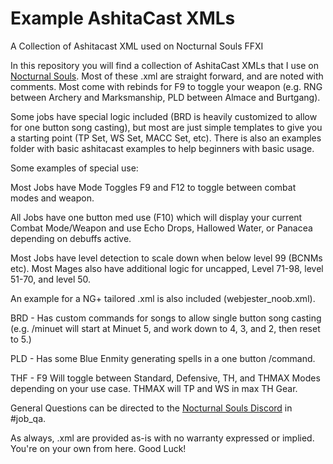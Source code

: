# Example AshitaCast XMLs 
A Collection of Ashitacast XML used on Nocturnal Souls FFXI

In this repository you will find a collection of AshitaCast XMLs that I use on [Nocturnal Souls](https://nocturnalsouls.net). Most of these .xml are straight forward, and are noted with comments. Most come with rebinds for F9 to toggle your weapon (e.g. RNG between Archery and Marksmanship, PLD between Almace and Burtgang).

Some jobs have special logic included (BRD is heavily customized to allow for one button song casting), but most are just simple templates to give you a starting point (TP Set, WS Set, MACC Set, etc). There is also an examples folder with basic ashitacast examples to help beginners with basic usage.

Some examples of special use:

Most Jobs have Mode Toggles F9 and F12 to toggle between combat modes and weapon.

All Jobs have one button med use (F10) which will display your current Combat Mode/Weapon and use Echo Drops, Hallowed Water, or Panacea depending on debuffs active.

Most Jobs have level detection to scale down when below level 99 (BCNMs etc). Most Mages also have additional logic for uncapped, Level 71-98, level 51-70, and level 50.

An example for a NG+ tailored .xml is also included (webjester_noob.xml).

BRD - Has custom commands for songs to allow single button song casting (e.g. /minuet will start at Minuet 5, and work down to 4, 3, and 2, then reset to 5.)

PLD - Has some Blue Enmity generating spells in a one button /command.

THF - F9 Will toggle between Standard, Defensive, TH, and THMAX Modes depending on your use case. THMAX will TP and WS in max TH Gear.

General Questions can be directed to the [Nocturnal Souls Discord](https://discord.gg/swnTWUv) in #job_qa.

As always, .xml are provided as-is with no warranty expressed or implied. You're on your own from here. Good Luck!
